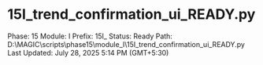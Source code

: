 # 15I_trend_confirmation_ui_READY.py

Phase: 15
Module: I
Prefix: 15I_
Status: Ready
Path: D:\MAGIC\scripts\phase15\module_I\15I_trend_confirmation_ui_READY.py
Last Updated: July 28, 2025 5:14 PM (GMT+5:30)